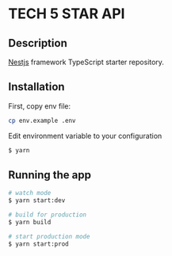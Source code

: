# TECH 5 STAR API

## Description

[Nestjs](https://github.com/nestjs/nest) framework TypeScript starter repository.

## Installation

First, copy env file:

```bash
cp env.example .env
```

Edit environment variable to your configuration

```bash
$ yarn
```

## Running the app

```bash
# watch mode
$ yarn start:dev

# build for production
$ yarn build

# start production mode
$ yarn start:prod
```
